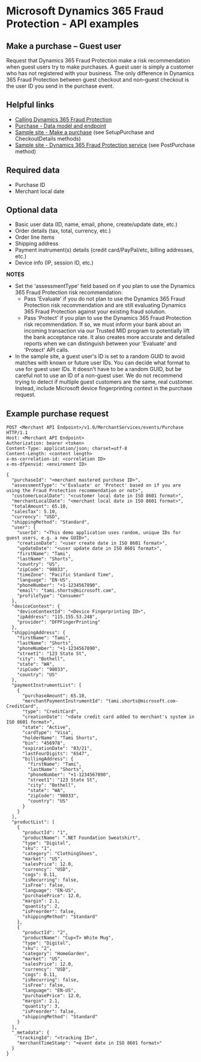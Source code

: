 # Microsoft Dynamics 365 Fraud Protection - API examples
## Make a purchase – Guest user

Request that Dynamics 365 Fraud Protection make a risk recommendation when guest users try to make purchases. A guest user is simply a customer who has not registered with your business. The only difference in Dynamics 365 Fraud Protection between guest checkout and non-guest checkout is the user ID you send in the purchase event.

## Helpful links
- [Calling Dynamics 365 Fraud Protection](./Authenticate&#32;and&#32;call&#32;Fraud&#32;Protection.md)
- [Purchase - Data model and endpoint](https://apidocs.microsoft.com/services/dynamics365fraudprotection#/v1.0/V1.0MerchantservicesEventsPurchasePost)
- [Sample site - Make a purchase](../src/Web/Controllers/BasketController.cs) (see SetupPurchase and CheckoutDetails methods)
- [Sample site - Dynamics 365 Fraud Protection service](../src/Infrastructure/Services/FraudProtectionService.cs) (see PostPurchase method)

## Required data
- Purchase ID
- Merchant local date

## Optional data
- Basic user data (ID, name, email, phone, create/update date, etc.)
- Order details (tax, total, currency, etc.)
- Order line items
- Shipping address
- Payment instrument(s) details (credit card/PayPal/etc, billing addresses, etc.)
- Device info (IP, session ID, etc.)

**NOTES**
- Set the 'assessmentType' field based on if you plan to use the Dynamics 365 Fraud Protection risk recommendation:
  - Pass 'Evaluate' if you do not plan to use the Dynamics 365 Fraud Protection risk recommendation and are still evaluating Dynamics 365 Fraud Protection against your existing fraud solution.
  - Pass 'Protect' if you plan to use the Dynamics 365 Fraud Protection risk recommendation. If so, we must inform your bank about an incoming transaction via our Trusted MID program to potentially lift the bank acceptance rate. It also creates more accurate and detailed reports when we can distinguish between your 'Evaluate' and 'Protect' API calls.
- In the sample site, a guest user's ID is set to a random GUID to avoid matches with known or future user IDs. You can decide what format to use for guest user IDs. It doesn't have to be a random GUID, but be careful not to use an ID of a non-guest user. We do not recommend trying to detect if multiple guest customers are the same, real customer. Instead, include Microsoft device fingerprinting context in the purchase request.

## Example purchase request
```http
POST <Merchant API Endpoint>/v1.0/MerchantServices/events/Purchase HTTP/1.1
Host: <Merchant API Endpoint>
Authorization: bearer <token>
Content-Type: application/json; charset=utf-8
Content-Length: <content length>
x-ms-correlation-id: <correlation ID>
x-ms-dfpenvid: <enviroment ID>

{
  "purchaseId": "<merchant mastered purchase ID>",
  "assessmentType": "<'Evaluate' or 'Protect' based on if you are using the Fraud Protection recommendation or not>",
  "customerLocalDate": "<customer local date in ISO 8601 format>",
  "merchantLocalDate": "<merchant local date in ISO 8601 format>",
  "totalAmount": 65.10,
  "salesTax": 5.10,
  "currency": "USD",
  "shippingMethod": "Standard",
  "user": {
    "userId": "<This demo application uses random, unique IDs for guest users, e.g. a new GUID>",
    "creationDate": "<user create date in ISO 8601 format>",
    "updateDate": "<user update date in ISO 8601 format>",
    "firstName": "Tami",
    "lastName": "Shorts",
    "country": "US",
    "zipCode": "98033",
    "timeZone": "Pacific Standard Time",
    "language": "EN-US",
    "phoneNumber": "+1-1234567890",
    "email": "tami.shorts@microsoft.com",
    "profileType": "Consumer"
  },
  "deviceContext": {
    "deviceContextId": "<Device Fingerprinting ID>",
    "ipAddress": "115.155.53.248",
    "provider": "DFPFingerPrinting"
  },
  "shippingAddress": {
    "firstName": "Tami",
    "lastName": "Shorts",
    "phoneNumber": "+1-1234567890",
    "street1": "123 State St",
    "city": "Bothell",
    "state": "WA",
    "zipCode": "98033",
    "country": "US"
  },
  "paymentInstrumentList": [
    {
      "purchaseAmount": 65.10,
      "merchantPaymentInstrumentId": "tami.shorts@microsoft.com-CreditCard",
      "type": "CreditCard",
      "creationDate": "<date credit card added to merchant's system in ISO 8601 format>",
      "state": "Active",
      "cardType": "Visa",
      "holderName": "Tami Shorts",
      "bin": "456978",
      "expirationDate": "03/21",
      "lastFourDigits": "6547",
      "billingAddress": {
        "firstName": "Tami",
        "lastName": "Shorts",
        "phoneNumber": "+1-1234567890",
        "street1": "123 State St",
        "city": "Bothell",
        "state": "WA",
        "zipCode": "98033",
        "country": "US"
      }
    }
  ],
  "productList": [
    {
      "productId": "1",
      "productName": ".NET Foundation Sweatshirt",
      "type": "Digital",
      "sku": "1",
      "category": "ClothingShoes",
      "market": "US",
      "salesPrice": 12.0,
      "currency": "USD",
      "cogs": 0.11,
      "isRecurring": false,
      "isFree": false,
      "language": "EN-US",
      "purchasePrice": 12.0,
      "margin": 2.1,
      "quantity": 2,
      "isPreorder": false,
      "shippingMethod": "Standard"
    },
    {
      "productId": "2",
      "productName": "Cup<T> White Mug",
      "type": "Digital",
      "sku": "2",
      "category": "HomeGarden",
      "market": "US",
      "salesPrice": 12.0,
      "currency": "USD",
      "cogs": 0.11,
      "isRecurring": false,
      "isFree": false,
      "language": "EN-US",
      "purchasePrice": 12.0,
      "margin": 2.1,
      "quantity": 3,
      "isPreorder": false,
      "shippingMethod": "Standard"
    }
  ],
  "_metadata": {
    "trackingId": "<tracking ID>",
    "merchantTimeStamp": "<event date in ISO 8601 format>"
  }
}
```
